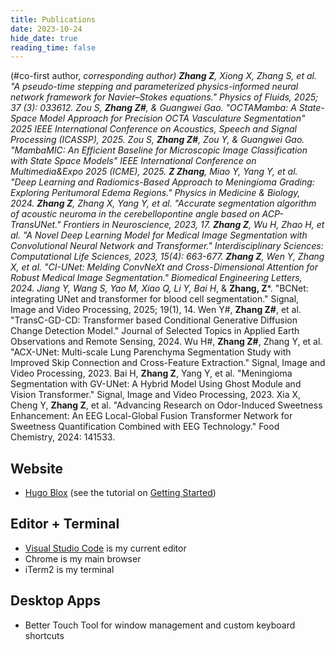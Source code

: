 ```yaml
---
title: Publications
date: 2023-10-24
hide_date: true
reading_time: false
---
```

(#co-first author, *corresponding author)
**Zhang Z**, Xiong X, Zhang S, et al. "A pseudo-time stepping and parameterized physics-informed neural network framework for Navier–Stokes equations." Physics of Fluids, 2025; 37 (3): 033612.
Zou S, **Zhang Z#**, & Guangwei Gao. "OCTAMamba: A State-Space Model Approach for Precision OCTA Vasculature Segmentation" 2025 IEEE International Conference on Acoustics, Speech and Signal Processing (ICASSP), 2025.
Zou S, **Zhang Z#**, Zou Y, & Guangwei Gao. "MambaMIC: An Efficient Baseline for Microscopic Image Classification with State Space Models" IEEE International Conference on Multimedia&Expo 2025 (ICME), 2025.
**Z Zhang**, Miao Y, Yang Y, et al. "Deep Learning and Radiomics-Based Approach to Meningioma Grading: Exploring Peritumoral Edema Regions." Physics in Medicine & Biology, 2024.
**Zhang Z**, Zhang X, Yang Y, et al. "Accurate segmentation algorithm of acoustic neuroma in the cerebellopontine angle based on ACP-TransUNet." Frontiers in Neuroscience, 2023, 17.
**Zhang Z**, Wu H, Zhao H, et al. "A Novel Deep Learning Model for Medical Image Segmentation with Convolutional Neural Network and Transformer." Interdisciplinary Sciences: Computational Life Sciences, 2023, 15(4): 663-677.
**Zhang Z**, Wen Y, Zhang X, et al. "CI-UNet: Melding ConvNeXt and Cross-Dimensional Attention for Robust Medical Image Segmentation." Biomedical Engineering Letters, 2024.
Jiang Y, Wang S, Yao M, Xiao Q, Li Y, Bai H*, & **Zhang, Z***. "BCNet: integrating UNet and transformer for blood cell segmentation." Signal, Image and Video Processing, 2025; 19(1), 14.
Wen Y#, **Zhang Z#**, et al. "TransC-GD-CD: Transformer based Conditional Generative Diffusion Change Detection Model." Journal of Selected Topics in Applied Earth Observations and Remote Sensing, 2024.
Wu H#, **Zhang Z#**, Zhang Y, et al. "ACX-UNet: Multi-scale Lung Parenchyma Segmentation Study with Improved Skip Connection and Cross-Feature Extraction." Signal, Image and Video Processing, 2023.
Bai H, **Zhang Z**, Yang Y, et al. "Meningioma Segmentation with GV-UNet: A Hybrid Model Using Ghost Module and Vision Transformer." Signal, Image and Video Processing, 2023.
Xia X, Cheng Y, **Zhang Z**, et al. "Advancing Research on Odor-Induced Sweetness Enhancement: An EEG Local-Global Fusion Transformer Network for Sweetness Quantification Combined with EEG Technology." Food Chemistry, 2024: 141533.

## Website

- [Hugo Blox](https://hugoblox.com) (see the tutorial on [Getting Started](/blog/get-started/))

## Editor + Terminal

- [Visual Studio Code](https://code.visualstudio.com/) is my current editor
- Chrome is my main browser
- iTerm2 is my terminal

## Desktop Apps

- Better Touch Tool for window management and custom keyboard shortcuts
